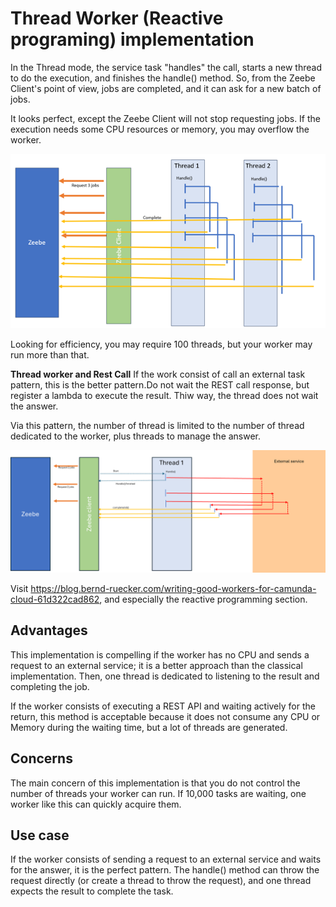 # Thread Worker (Reactive programing) implementation

In the Thread mode, the service task "handles" the call, starts a new thread to do the execution,
and finishes the handle() method. So, from the Zeebe Client's point of view, jobs are completed, and
it can ask for a new batch of jobs.

It looks perfect, except the Zeebe Client will not stop requesting jobs. If the execution needs
some CPU resources or memory, you may overflow the worker.


![Thread Worker](ThreadWorker.png)

Looking for efficiency, you may require 100 threads, but your worker may run more than that.


**Thread worker and Rest Call**
If the work consist of call an external task pattern, this is the better pattern.Do not wait the REST call response, but register a lambda to execute the result.
Thiw way, the thread does not wait the answer.

Via this pattern, the number of thread is limited to the number of thread dedicated to the worker, plus threads to manage the answer.

![ThreadWorker-Restcall.png](ThreadWorker-Restcall.png)


Visit https://blog.bernd-ruecker.com/writing-good-workers-for-camunda-cloud-61d322cad862, and especially the reactive programming section.



## Advantages
This implementation is compelling if the worker has no CPU and sends a request to an
external service; it is a better approach than the classical implementation. Then, one thread is
dedicated to listening to the result and completing the job.

If the worker consists of executing a REST API and waiting actively for the return, this method is
acceptable because it does not consume any CPU or Memory during the waiting time, but a lot of
threads are generated.

## Concerns
The main concern of this implementation is that you do not control the number of threads your worker
can run. If 10,000 tasks are waiting, one worker like this can quickly acquire them.

## Use case
If the worker consists of sending a request to an external service and waits for the answer, it is the perfect pattern.
The handle() method can throw the request directly (or create a thread to throw the request), and one thread expects the result to complete the task.
